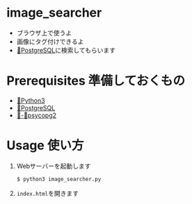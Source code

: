 # image_searcher
- ブラウザ上で使うよ
- 画像にタグ付けできるよ
- [🐘PostgreSQL](https://www.postgresql.org/)に検索してもらいます


# Prerequisites 準備しておくもの
- [🐍Python3](https://www.python.org/)
- [🐘PostgreSQL](https://www.postgresql.org/)
- [🐍-🐘psycopg2](http://initd.org/psycopg/)


# Usage 使い方

1. Webサーバーを起動します
    ```bash
    $ python3 image_searcher.py
    ```
2. `index.html`を開きます
